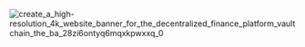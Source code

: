 ![create_a_high-resolution_4k_website_banner_for_the_decentralized_finance_platform_vaultchain_the_ba_28zi6ontyq6mqxkpwxxq_0](https://github.com/user-attachments/assets/3ec4d96c-b4d0-40c9-bcb3-9dc9578a4432)
